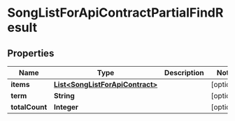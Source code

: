 

# SongListForApiContractPartialFindResult

## Properties

Name | Type | Description | Notes
------------ | ------------- | ------------- | -------------
**items** | [**List&lt;SongListForApiContract&gt;**](SongListForApiContract.md) |  |  [optional]
**term** | **String** |  |  [optional]
**totalCount** | **Integer** |  |  [optional]



